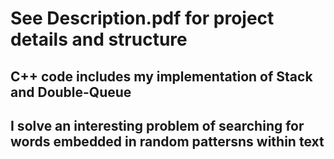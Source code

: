 # See Description.pdf for project details and structure #
## C++ code includes my implementation of Stack and Double-Queue ##
## I solve an interesting problem of searching for words embedded in random pattersns within text ##
